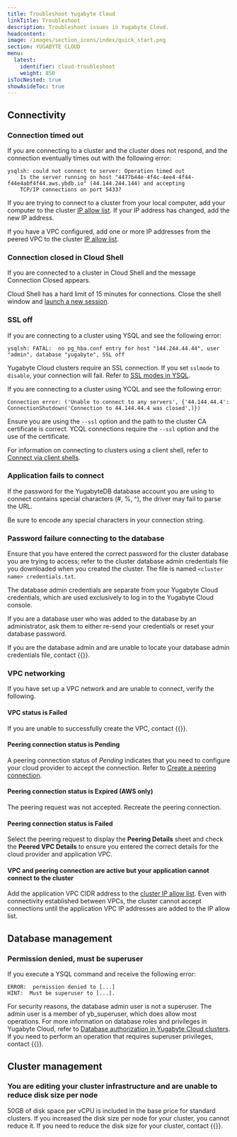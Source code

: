 ```yaml
---
title: Troubleshoot Yugabyte Cloud
linkTitle: Troubleshoot
description: Troubleshoot issues in Yugabyte Cloud.
headcontent:
image: /images/section_icons/index/quick_start.png
section: YUGABYTE CLOUD
menu:
  latest:
    identifier: cloud-troubleshoot
    weight: 850
isTocNested: true
showAsideToc: true
---
```


## Connectivity

### Connection timed out

If you are connecting to a cluster and the cluster does not respond, and the connection eventually times out with the following error:

```output
ysqlsh: could not connect to server: Operation timed out
    Is the server running on host "4477b44e-4f4c-4ee4-4f44-f44e4abf4f44.aws.ybdb.io" (44.144.244.144) and accepting
    TCP/IP connections on port 5433?
```

If you are trying to connect to a cluster from your local computer, add your computer to the cluster [IP allow list](../cloud-secure-clusters/add-connections/). If your IP address has changed, add the new IP address.

If you have a VPC configured, add one or more IP addresses from the peered VPC to the cluster [IP allow list](../cloud-secure-clusters/add-connections/).

### Connection closed in Cloud Shell

If you are connected to a cluster in Cloud Shell and the message Connection Closed appears.

Cloud Shell has a hard limit of 15 minutes for connections. Close the shell window and [launch a new session](../cloud-connect/connect-cloud-shell/).

### SSL off

If you are connecting to a cluster using YSQL and see the following error:

```output
ysqlsh: FATAL:  no pg_hba.conf entry for host "144.244.44.44", user "admin", database "yugabyte", SSL off
```

Yugabyte Cloud clusters require an SSL connection. If you set `sslmode` to `disable`, your connection will fail. Refer to [SSL modes in YSQL](../cloud-secure-clusters/cloud-authentication/#ssl-modes-in-ysql).

If you are connecting to a cluster using YCQL and see the following error:

```output
Connection error: ('Unable to connect to any servers', {'44.144.44.4': ConnectionShutdown('Connection to 44.144.44.4 was closed',)})
```

Ensure you are using the `--ssl` option and the path to the cluster CA certificate is correct. YCQL connections require the `--ssl` option and the use of the certificate.

For information on connecting to clusters using a client shell, refer to [Connect via client shells](../cloud-connect/connect-client-shell/).

### Application fails to connect

If the password for the YugabyteDB database account you are using to connect contains special characters (#, %, ^), the driver may fail to parse the URL.

Be sure to encode any special characters in your connection string.

### Password failure connecting to the database

Ensure that you have entered the correct password for the cluster database you are trying to access; refer to the cluster database admin credentials file you downloaded when you created the cluster. The file is named `<cluster name> credentials.txt`.

The database admin credentials are separate from your Yugabyte Cloud credentials, which are used exclusively to log in to the Yugabyte Cloud console.

If you are a database user who was added to the database by an administrator, ask them to either re-send your credentials or reset your database password.

If you are the database admin and are unable to locate your database admin credentials file, contact {{<support-cloud>}}.

### VPC networking

If you have set up a VPC network and are unable to connect, verify the following.

#### VPC status is Failed

If you are unable to successfully create the VPC, contact {{<support-cloud>}}.

#### Peering connection status is Pending

A peering connection status of _Pending_ indicates that you need to configure your cloud provider to accept the connection. Refer to [Create a peering connection](../cloud-secure-clusters/cloud-vpcs/cloud-add-peering).

#### Peering connection status is Expired (AWS only)

The peering request was not accepted. Recreate the peering connection.

#### Peering connection status is Failed

Select the peering request to display the **Peering Details** sheet and check the **Peered VPC Details** to ensure you entered the correct details for the cloud provider and application VPC.

#### VPC and peering connection are active but your application cannot connect to the cluster

Add the application VPC CIDR address to the [cluster IP allow list](../cloud-secure-clusters/add-connections/). Even with connectivity established between VPCs, the cluster cannot accept connections until the application VPC IP addresses are added to the IP allow list.

## Database management

### Permission denied, must be superuser

If you execute a YSQL command and receive the following error:

```output
ERROR:  permission denied to [...]
HINT:  Must be superuser to [...].
```

For security reasons, the database admin user is not a superuser. The admin user is a member of yb_superuser, which does allow most operations. For more information on database roles and privileges in Yugabyte Cloud, refer to [Database authorization in Yugabyte Cloud clusters](../cloud-secure-clusters/cloud-users/). If you need to perform an operation that requires superuser privileges, contact {{<support-cloud>}}.

## Cluster management

### You are editing your cluster infrastructure and are unable to reduce disk size per node

50GB of disk space per vCPU is included in the base price for standard clusters. If you increased the disk size per node for your cluster, you cannot reduce it. If you need to reduce the disk size for your cluster, contact {{<support-cloud>}}.
